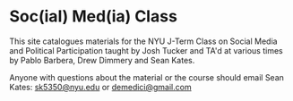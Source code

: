 # Soc(ial) Med(ia) Class
This site catalogues materials for the NYU J-Term Class on Social Media and Political Participation taught by Josh Tucker and TA'd at various times by Pablo Barbera, Drew Dimmery and Sean Kates.

Anyone with questions about the material or the course should email Sean Kates: sk5350@nyu.edu or demedici@gmail.com
